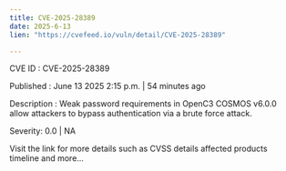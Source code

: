 ```yaml
---
title: CVE-2025-28389
date: 2025-6-13
lien: "https://cvefeed.io/vuln/detail/CVE-2025-28389"

---
```


CVE ID : CVE-2025-28389

Published :  June 13
2025
2:15 p.m. | 54 minutes ago

Description : Weak password requirements in OpenC3 COSMOS v6.0.0 allow attackers to bypass authentication via a brute force attack.

Severity: 0.0 | NA

Visit the link for more details
such as CVSS details
affected products
timeline
and more...

